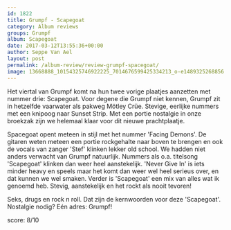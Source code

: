 ```yaml
---
id: 1822
title: Grumpf - Scapegoat
category: Album reviews
groups: Grumpf
album: Scapegoat
date: 2017-03-12T13:55:36+00:00
author: Seppe Van Ael
layout: post
permalink: /album-review/review-grumpf-spacegoat/
image: 13668888_10154325746922225_7014676599425334213_o-e1489325268856.jpg
---
```

Het viertal van Grumpf komt na hun twee vorige plaatjes aanzetten met nummer drie: Scapegoat. Voor degene die Grumpf niet kennen, Grumpf zit in hetzelfde vaarwater als pakweg Mötley Crüe. Stevige, eerlijke nummers met een knipoog naar Sunset Strip. Met een portie nostalgie in onze broekzak zijn we helemaal klaar voor dit nieuwe prachtplaatje.

Spacegoat opent meteen in stijl met het nummer 'Facing Demons'. De gitaren weten meteen een portie rockgehalte naar boven te brengen en ook de vocals van zanger 'Stef' klinken lekker old school. We hadden niet anders verwacht van Grumpf natuurlijk. Nummers als o.a. titelsong 'Scapegoat' klinken dan weer heel aanstekelijk. 'Never Give In' is iets minder heavy en speels maar het komt dan weer wel heel serieus over, en dat kunnen we wel smaken. Verder is 'Scapegoat' een mix van alles wat ik genoemd heb. Stevig, aanstekelijk en het rockt als nooit tevoren!

Seks, drugs en rock n roll. Dat zijn de kernwoorden voor deze 'Scapegoat'. Nostalgie nodig? Eén adres: Grumpf!

score: 8/10

